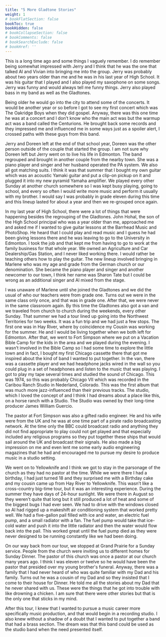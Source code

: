 ```yaml
---
title: "5 More Gladtone Stories"
weight: 1
# bookFlatSection: false
bookToc: true
bookHidden: false
# bookCollapseSection: false
# bookComments: false
# bookSearchExclude: false
# bookHref: ''
---
```

This is a long time ago and some things I vaguely remember.  I do remember being somewhat impressed with Jerry and I think that he was the one that talked Al and Vivian into bringing me into the group.  Jerry was probably about two years older than me and he was in his last year of High School.  It was his guitar that I played and I also played my saxophone on some songs.  Jerry was funny and would always tell me funny things.  Jerry also played bass in my band as well as the Gladtones.

Being older he would go into the city to attend some of the concerts.  It would be another year or so before I got to see my first concert which was The Oakridge Boys when they did gospel.  Anyway, there was this one time he was at a concert and I don’t know who the main act was but the warmup act was a band called the Centurions.  He brought back some records and they impressed me and influenced me in some ways just as a spoiler alert, I crossed paths with these guys from this band.

Jerry and Doreen left at the end of that school year, Doreen was the other person outside of the couple that started the group.  I am not sure why Doreen left but Jerry went on to live his life in Edmonton.  The band regrouped and brought in another couple from the nearby town.  She was a piano player and singer and her husband operated the PA system.  We also all got matching suits.  I think it was that summer that I bought my own guitar which was an acoustic Yamaki guitar and put a clip-on pickup on it and plugged it into my new pyramid Yamaha amplifier.  We played every other Sunday at another church somewhere so I was kept busy playing, going to school, and every so often I would write more music and perform it usually with my brother.  I would say I was probably in grade eleven during this time and this lineup lasted for about a year and then we re-grouped once again.

In my last year of High School, there were a lot of things that were happening besides the regrouping of the Gladtones.  John Hohal, the son of the High School principal who was a year older than me, approached me and asked me if I wanted to give guitar lessons at the Barrhead Music and PhotoShop.  He heard that I could play and read music and I guess he had been giving lessons there and he was leaving to go to the University in Edmonton.  I took the job and that kept me from having to go to work at the family business for that whole year.  We owned an Agriculture and Car Dealership/Gas Station, and I never liked working there.  I would rather be teaching others how to play the guitar.  The new lineup involved bringing in Marlene who was my age and grade from the German church or our denomination.   She became the piano player and singer and another newcomer to our town, I think her name was Sharon Tate but I could be wrong as an additional singer and Al mixed from the stage.

I was unaware of Marlene until she joined the Gladtones and we did the usual of who our teachers were from grade one.  Turns out we were in the same class only once, and that was in grade one.  After that, we were never in the same classroom again.  By this time the Gladtones also got a van and we traveled from church to church during the weekends, every other Sunday.  That summer we had a tour lined up going into the Northwest Territories for two weeks.  It was a fun trip and we had just a few stops.  The first one was in Hay River, where by coincidence my Cousin was working for the summer.  He and I would be living together when we both left for Edmonton.  After that, we went to Fort Simpson where we put on a Vacation Bible Camp for the kids in the area and we played during the evening.  I wasn’t involved in the Bible Camp so I had some time to explore the little town and in fact, I bought my first Chicago cassette there that got me inspired about the kind of band I wanted to put together.  In the van, there was a cassette player and we had headphone jacks wired in the wall so you could plug in a set of headphones and listen to the music that was playing.  I got to play my tape several times and studied the sound of Chicago.  This was 1974, so this was probably Chicago VII which was recorded in the Caribou Ranch Studio in Nederland, Colorado.  This was the first album that was much more jazz-influenced than their previous tracks.  The studio, which I loved the concept of and I think I had dreams about a place like this, on a horse ranch with a Studio.  The Studio was owned by their long-time producer James William Guercio.

The pastor at Fort Simpson was also a gifted radio engineer.  He and his wife were from the UK and he was at one time part of a pirate radio broadcasting network.  At the time only the BBC could broadcast radio and anything they did not find appropriate to play could not get played and that especially included any religious programs so they put together these ships that would sail around the UK and broadcast their signals.  He also made a big impression on me and even lent me some early audio engineering magazines that he had and encouraged me to pursue my desire to produce music in a studio setting.

We went on to Yellowknife and I think we got to stay in the parsonage of the church as they had no pastor at the time.  While we were there I had a birthday, I had just turned 18 and they surprised me with a Birthday cake and my cousin came up from Hay River to Yellowknife.  This wasn’t like a cross-country big-time tour, but it was an interesting experience.  During the summer they have days of 24-hour sunlight.  We were there in August so they weren’t quite that long but it still produced a lot of heat and some of the biggest bugs I had ever seen.  We had to drive with the windows closed so Al had rigged up a makeshift air conditioning system that worked pretty well.  We had a five-gallon pail filled with ice and water, an electric fuel pump, and a small radiator with a fan.  The fuel pump would take that ice-cold water and push it into the little radiator and then the water would flow back into the pail.  This worked great until the fuel pump died as they were never designed to be running constantly like we had been doing.

On our way back from our tour, we stopped at Grand Prairie for a Sunday service.  People from the church were inviting us to different homes for Sunday Dinner.  The pastor of this church was once a pastor at our church many years ago.  I think I was eleven or twelve so he would have been the pastor that presided over my young brother's funeral.   Anyway, there was a family that I had never heard of who was quite familiar with my Dad and his family.  Turns out he was a cousin of my Dad and so they insisted that I come to their house for Dinner.  He told me all the stories about my Dad that he never shared with us.  These were the things that he got into trouble with like drowning a chicken.  I am sure that there were other stories but that is the only one that sticks in my mind.

After this tour, I knew that I wanted to pursue a music career more specifically music production, and that would begin in a recording studio.  I also knew without a shadow of a doubt that I wanted to put together a band that had a brass section.  The dream was that this band could be used as the studio band when the need presented itself.